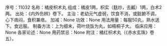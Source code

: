 序号：11032
名称：橘皮枳术丸
组成：橘皮1两，枳实（麸炒，去瓤）1两，白术2两。
出处：《内外伤辨》卷下。
主治：老幼元气虚弱，饮食不消，或脏腑不调，心下痞闷，食积兼痞。
加减：None
功效：None
用法用量：每服50丸，熟水送下。食远服。
制备方法：上为细末，荷叶烧饭为丸，如梧桐子大。
临床应用：None
各家论述：None
用药禁忌：None
附注：橘红枳术丸（《赤水玄珠》卷五）。
